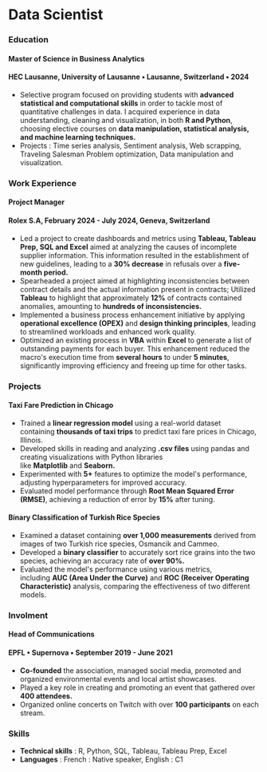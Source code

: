 # Data Scientist

### Education
#### Master of Science in Business Analytics
#### HEC Lausanne, University of Lausanne • Lausanne, Switzerland • 2024
- Selective program focused on providing students with **advanced statistical and computational skills** in order to tackle most of quantitative challenges in data. I acquired experience in data
understanding, cleaning and visualization, in both **R and Python**, choosing elective courses on **data manipulation, statistical analysis, and machine learning techniques.**
- Projects : Time series analysis, Sentiment analysis, Web scrapping, Traveling Salesman Problem optimization, Data manipulation and visualization.

### Work Experience
#### Project Manager

#### Rolex S.A, February 2024 - July 2024, Geneva, Switzerland

- Led a project to create dashboards and metrics using **Tableau, Tableau Prep, SQL and Excel** aimed at analyzing the causes of incomplete supplier information. This information resulted in the establishment of new guidelines, leading to a **30% decrease** in refusals over a **five-month period.**
- Spearheaded a project aimed at highlighting inconsistencies between contract details and the actual information present in contracts; Utilized **Tableau** to highlight that approximately **12%** of contracts contained anomalies, amounting to **hundreds of inconsistencies.** 
- Implemented a business process enhancement initiative by applying **operational excellence (OPEX)** and **design thinking principles**, leading to streamlined workloads and enhanced work quality.
- Optimized an existing process in **VBA** within **Excel** to generate a list of outstanding payments for each buyer. This enhancement reduced the macro's execution time from **several hours** to under **5 minutes**, significantly improving efficiency and freeing up time for other tasks.

### Projects
#### Taxi Fare Prediction in Chicago
- Trained a **linear regression model** using a real-world dataset containing **thousands of taxi trips** to predict taxi fare prices in Chicago, Illinois.
- Developed skills in reading and analyzing **.csv files** using pandas and creating visualizations with Python libraries like **Matplotlib** and **Seaborn.**
- Experimented with **5+** features to optimize the model's performance, adjusting hyperparameters for improved accuracy.
- Evaluated model performance through **Root Mean Squared Error (RMSE)**, achieving a reduction of error by **15%** after tuning.

#### Binary Classification of Turkish Rice Species
- Examined a dataset containing **over 1,000 measurements** derived from images of two Turkish rice species, Osmancik and Cammeo.
- Developed a **binary classifier** to accurately sort rice grains into the two species, achieving an accuracy rate of **over 90%.**
- Evaluated the model's performance using various metrics, including **AUC (Area Under the Curve)** and **ROC (Receiver Operating Characteristic)** analysis, comparing the effectiveness of two different models.


### Involment
#### Head of Communications

#### EPFL • Supernova • September 2019 - June 2021

- **Co-founded** the association, managed social media, promoted and organized environmental events and local artist showcases.
- Played a key role in creating and promoting an event that gathered over **400 attendees.**
- Organized online concerts on Twitch with over **100 participants** on each stream.

### Skills
- **Technical skills** : R, Python, SQL, Tableau, Tableau Prep, Excel 
- **Languages** : French : Native speaker, English : C1
